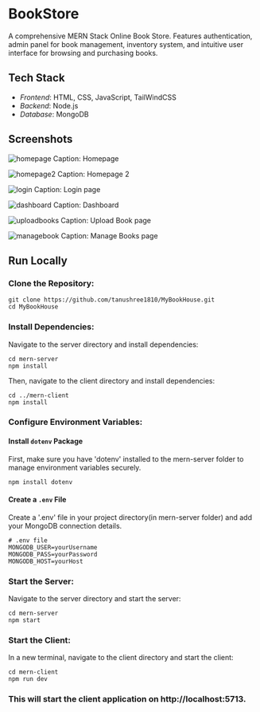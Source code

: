 # BookStore

A comprehensive MERN Stack Online Book Store. Features authentication, admin panel for book management, inventory system, and intuitive user interface for browsing and purchasing books.

## Tech Stack

- *Frontend*: HTML, CSS, JavaScript, TailWindCSS
- *Backend*: Node.js
- *Database*: MongoDB

## Screenshots

![homepage](https://github.com/tanushree1810/MyBookHouse/assets/93597823/0ff81753-0ef9-4787-9ba3-5fe955a2517a)
Caption: Homepage

![homepage2](https://github.com/tanushree1810/MyBookHouse/assets/93597823/188bb74f-2006-4e9d-9dc8-8df9e14dd45d)
Caption: Homepage 2

![login](https://github.com/tanushree1810/MyBookHouse/assets/93597823/e7a49a70-967a-4aa6-bcc2-fce4020cbfd9)
Caption: Login page

![dashboard](https://github.com/tanushree1810/MyBookHouse/assets/93597823/a7be750d-e83a-460d-97c1-ec177693d615)
Caption: Dashboard

![uploadbooks](https://github.com/tanushree1810/MyBookHouse/assets/93597823/42f86356-cf24-4eb9-8452-a8c193f51051)
Caption: Upload Book page

![managebook](https://github.com/tanushree1810/MyBookHouse/assets/93597823/f74db1ca-afb4-4acd-b345-09ccbca57261)
Caption: Manage Books page

## Run Locally
### Clone the Repository:
```
git clone https://github.com/tanushree1810/MyBookHouse.git
cd MyBookHouse
```
### Install Dependencies:
Navigate to the server directory and install dependencies:
```
cd mern-server
npm install
```
Then, navigate to the client directory and install dependencies:
```
cd ../mern-client
npm install
```
### Configure Environment Variables:

#### Install `dotenv` Package
First, make sure you have 'dotenv' installed to the mern-server folder to manage environment variables securely.
```
npm install dotenv
```
#### Create a `.env` File
Create a '.env' file in your project directory(in mern-server folder) and add your MongoDB connection details. 
```
# .env file
MONGODB_USER=yourUsername
MONGODB_PASS=yourPassword
MONGODB_HOST=yourHost
```
### Start the Server:
Navigate to the server directory and start the server:
```
cd mern-server
npm start
```
### Start the Client:
In a new terminal, navigate to the client directory and start the client:
```
cd mern-client
npm run dev
```
### This will start the client application on http://localhost:5713.
